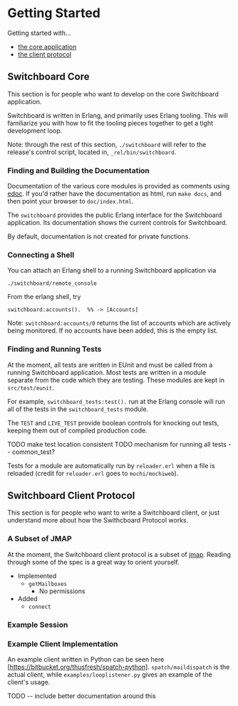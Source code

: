 # Getting Started

Getting started with...

- [the core application](#markdown-header-switchboard-core)
- [the client protocol](#markdown-header-switchboard-client-protocol)

## Switchboard Core

This section is for people who want to develop on the core Switchboard
application.

Switchboard is written in Erlang, and primarily uses Erlang tooling. This
will familiarize you with how to fit the tooling pieces together to get
a tight development loop.

Note: through the rest of this section, `./switchboard` will refer
to the release's control script, located in, `_rel/bin/switchboard`.

### Finding and Building the Documentation

Documentation of the various core modules is provided as comments
using [edoc](http://www.erlang.org/doc/apps/edoc/chapter.html). If
you'd rather have the documentation as html, run `make docs`, and then
point your browser to `doc/index.html`.

The `switchboard` provides the public Erlang interface for the Switchboard
application. Its documentation shows the current controls for Switchboard.

By default, documentation is not created for private functions.

### Connecting a Shell

You can attach an Erlang shell to a running Switchboard application via

    ./switchboard/remote_console

From the erlang shell, try

    switchboard:accounts().  %% -> [Accounts]

Note: `switchboard:accounts/0` returns the list of accounts which
are actively being monitored. If no accounts have been added, this
is the empty list.

### Finding and Running Tests

At the moment, all tests are written in EUnit and must be called
from a running Switchboard application. Most tests are written in
a module separate from the code which they are testing. These
modules are kept in `src/test/eunit`.

For example, `switchboard_tests:test().` run at the Erlang console
will run all of the tests in the `switchboard_tests` module.

The `TEST` and `LIVE_TEST` provide boolean controls for knocking
out tests, keeping them out of compiled production code.

TODO make test location consistent
TODO mechanism for running all tests -- common_test?

Tests for a module are automatically run by `reloader.erl` when a file
is reloaded (credit for `reloader.erl` goes to `mochi/mochiweb`).

## Switchboard Client Protocol

This section is for people who want to write a Switchboard client, or
just understand more about how the Swithcboard Protocol works.


### A Subset of JMAP

At the moment, the Switchboard client protocol is a subset of
[jmap](http://jmap.io). Reading through some of the spec is a
great way to orient yourself.

- Implemented
    - `getMailboxes`
	    - No permissions
- Added
    - `connect`

### Example Session

### Example Client Implementation

An example client written in Python can be seen here
[https://bitbucket.org/thusfresh/spatch-python]. `spatch/maildispatch`
is the actual client, while `examples/looplistener.py` gives an
example of the client's usage.

TODO -- include better documentation around this

